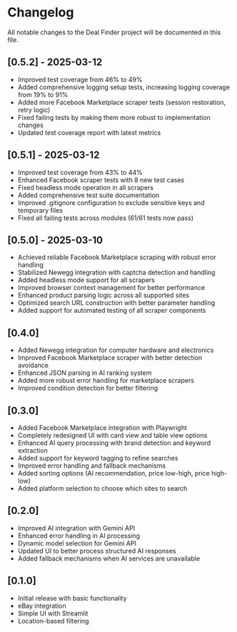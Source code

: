 # Changelog

All notable changes to the Deal Finder project will be documented in this file.

## [0.5.2] - 2025-03-12
- Improved test coverage from 46% to 49%
- Added comprehensive logging setup tests, increasing logging coverage from 19% to 91%
- Added more Facebook Marketplace scraper tests (session restoration, retry logic)
- Fixed failing tests by making them more robust to implementation changes
- Updated test coverage report with latest metrics

## [0.5.1] - 2025-03-12
- Improved test coverage from 43% to 44%
- Enhanced Facebook scraper tests with 8 new test cases
- Fixed headless mode operation in all scrapers
- Added comprehensive test suite documentation
- Improved .gitignore configuration to exclude sensitive keys and temporary files
- Fixed all failing tests across modules (61/61 tests now pass)

## [0.5.0] - 2025-03-10
- Achieved reliable Facebook Marketplace scraping with robust error handling
- Stabilized Newegg integration with captcha detection and handling
- Added headless mode support for all scrapers
- Improved browser context management for better performance
- Enhanced product parsing logic across all supported sites
- Optimized search URL construction with better parameter handling
- Added support for automated testing of all scraper components

## [0.4.0]
- Added Newegg integration for computer hardware and electronics
- Improved Facebook Marketplace scraper with better detection avoidance
- Enhanced JSON parsing in AI ranking system
- Added more robust error handling for marketplace scrapers
- Improved condition detection for better filtering

## [0.3.0]
- Added Facebook Marketplace integration with Playwright
- Completely redesigned UI with card view and table view options
- Enhanced AI query processing with brand detection and keyword extraction
- Added support for keyword tagging to refine searches
- Improved error handling and fallback mechanisms
- Added sorting options (AI recommendation, price low-high, price high-low)
- Added platform selection to choose which sites to search

## [0.2.0]
- Improved AI integration with Gemini API
- Enhanced error handling in AI processing
- Dynamic model selection for Gemini API
- Updated UI to better process structured AI responses
- Added fallback mechanisms when AI services are unavailable

## [0.1.0]
- Initial release with basic functionality
- eBay integration
- Simple UI with Streamlit
- Location-based filtering 